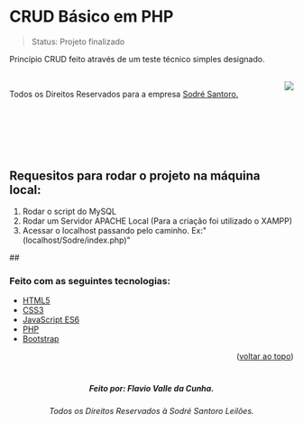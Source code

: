 <div id="top"></div>
<div class="titulo">
<h1> CRUD Básico em PHP</h1>

> Status: Projeto finalizado

 <p>Princípio CRUD feito através de um teste técnico simples designado.<p>
  <br>
      <img align="right" src="https://logo.empregos.com.br/125128_G.jpg"/>
  <p><bold>Todos os Direitos Reservados para a empresa <a href="https://www.sodresantoro.com.br/" target="_blank">Sodré Santoro.</a></bold></p>




</div>
<br><br> 

##

### 
<br>

<h2>Requesitos para rodar o projeto na máquina local:</h2>
<ol>
    <li>Rodar o script do MySQL</li>
    <li>Rodar um Servidor APACHE Local (Para a criação foi utilizado o XAMPP)</li>
    <li>Acessar o localhost passando pelo caminho. Ex:"(localhost/Sodre/index.php)"</li>
</ol>
 ## 
 
 


   
   ### Feito com as seguintes tecnologias:

* [HTML5]()
* [CSS3](https://www.w3.org/Style/CSS/Overview.en.html)
* [JavaScript ES6](https://www.javascript.com/)
* [PHP](https://www.php.net)
* [Bootstrap](https://getbootstrap.com/)
<p align="right">(<a href="#top">voltar ao topo</a>)</p>

#
  <h5 align="center">Feito por: Flavio Valle da Cunha.</h5>
  <h6 align="center">Todos os Direitos Reservados à Sodré Santoro Leilões.</h6>
